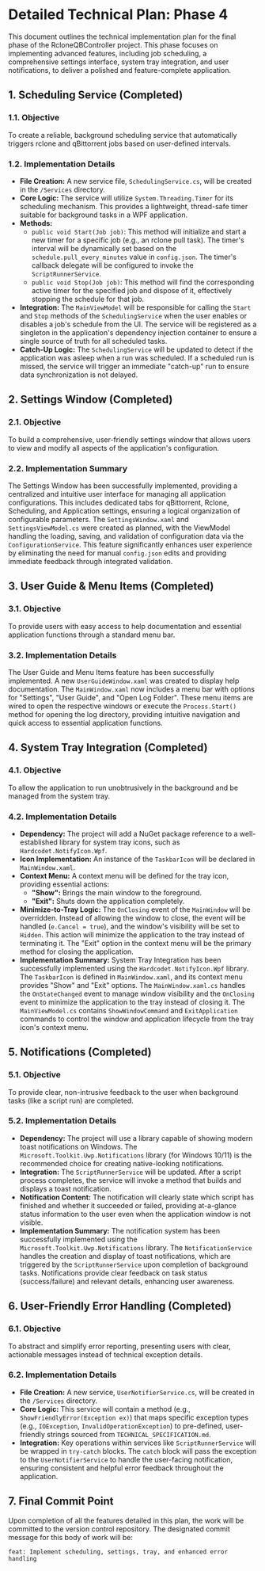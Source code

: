 # Detailed Technical Plan: Phase 4

This document outlines the technical implementation plan for the final phase of the RcloneQBController project. This phase focuses on implementing advanced features, including job scheduling, a comprehensive settings interface, system tray integration, and user notifications, to deliver a polished and feature-complete application.

## 1. Scheduling Service (Completed)

### 1.1. Objective
To create a reliable, background scheduling service that automatically triggers rclone and qBittorrent jobs based on user-defined intervals.

### 1.2. Implementation Details
*   **File Creation:** A new service file, `SchedulingService.cs`, will be created in the `/Services` directory.
*   **Core Logic:** The service will utilize `System.Threading.Timer` for its scheduling mechanism. This provides a lightweight, thread-safe timer suitable for background tasks in a WPF application.
*   **Methods:**
    *   `public void Start(Job job)`: This method will initialize and start a new timer for a specific job (e.g., an rclone pull task). The timer's interval will be dynamically set based on the `schedule.pull_every_minutes` value in `config.json`. The timer's callback delegate will be configured to invoke the `ScriptRunnerService`.
    *   `public void Stop(Job job)`: This method will find the corresponding active timer for the specified job and dispose of it, effectively stopping the schedule for that job.
*   **Integration:** The `MainViewModel` will be responsible for calling the `Start` and `Stop` methods of the `SchedulingService` when the user enables or disables a job's schedule from the UI. The service will be registered as a singleton in the application's dependency injection container to ensure a single source of truth for all scheduled tasks.
*   **Catch-Up Logic:** The `SchedulingService` will be updated to detect if the application was asleep when a run was scheduled. If a scheduled run is missed, the service will trigger an immediate "catch-up" run to ensure data synchronization is not delayed.

## 2. Settings Window (Completed)

### 2.1. Objective
To build a comprehensive, user-friendly settings window that allows users to view and modify all aspects of the application's configuration.

### 2.2. Implementation Summary
The Settings Window has been successfully implemented, providing a centralized and intuitive user interface for managing all application configurations. This includes dedicated tabs for qBittorrent, Rclone, Scheduling, and Application settings, ensuring a logical organization of configurable parameters. The `SettingsWindow.xaml` and `SettingsViewModel.cs` were created as planned, with the ViewModel handling the loading, saving, and validation of configuration data via the `ConfigurationService`. This feature significantly enhances user experience by eliminating the need for manual `config.json` edits and providing immediate feedback through integrated validation.

## 3. User Guide & Menu Items (Completed)

### 3.1. Objective
To provide users with easy access to help documentation and essential application functions through a standard menu bar.

### 3.2. Implementation Details
The User Guide and Menu Items feature has been successfully implemented. A new `UserGuideWindow.xaml` was created to display help documentation. The `MainWindow.xaml` now includes a menu bar with options for "Settings", "User Guide", and "Open Log Folder". These menu items are wired to open the respective windows or execute the `Process.Start()` method for opening the log directory, providing intuitive navigation and quick access to essential application functions.

## 4. System Tray Integration (Completed)

### 4.1. Objective
To allow the application to run unobtrusively in the background and be managed from the system tray.

### 4.2. Implementation Details
*   **Dependency:** The project will add a NuGet package reference to a well-established library for system tray icons, such as `Hardcodet.NotifyIcon.Wpf`.
*   **Icon Implementation:** An instance of the `TaskbarIcon` will be declared in `MainWindow.xaml`.
*   **Context Menu:** A context menu will be defined for the tray icon, providing essential actions:
    *   **"Show":** Brings the main window to the foreground.
    *   **"Exit":** Shuts down the application completely.
*   **Minimize-to-Tray Logic:** The `OnClosing` event of the `MainWindow` will be overridden. Instead of allowing the window to close, the event will be handled (`e.Cancel = true`), and the window's visibility will be set to `Hidden`. This action will minimize the application to the tray instead of terminating it. The "Exit" option in the context menu will be the primary method for closing the application.
*   **Implementation Summary:** System Tray Integration has been successfully implemented using the `Hardcodet.NotifyIcon.Wpf` library. The `TaskbarIcon` is defined in `MainWindow.xaml`, and its context menu provides "Show" and "Exit" options. The `MainWindow.xaml.cs` handles the `OnStateChanged` event to manage window visibility and the `OnClosing` event to minimize the application to the tray instead of closing it. The `MainViewModel.cs` contains `ShowWindowCommand` and `ExitApplication` commands to control the window and application lifecycle from the tray icon's context menu.

## 5. Notifications (Completed)

### 5.1. Objective
To provide clear, non-intrusive feedback to the user when background tasks (like a script run) are completed.

### 5.2. Implementation Details
*   **Dependency:** The project will use a library capable of showing modern toast notifications on Windows. The `Microsoft.Toolkit.Uwp.Notifications` library (for Windows 10/11) is the recommended choice for creating native-looking notifications.
*   **Integration:** The `ScriptRunnerService` will be updated. After a script process completes, the service will invoke a method that builds and displays a toast notification.
*   **Notification Content:** The notification will clearly state which script has finished and whether it succeeded or failed, providing at-a-glance status information to the user even when the application window is not visible.
*   **Implementation Summary:** The notification system has been successfully implemented using the `Microsoft.Toolkit.Uwp.Notifications` library. The `NotificationService` handles the creation and display of toast notifications, which are triggered by the `ScriptRunnerService` upon completion of background tasks. Notifications provide clear feedback on task status (success/failure) and relevant details, enhancing user awareness.

## 6. User-Friendly Error Handling (Completed)

### 6.1. Objective
To abstract and simplify error reporting, presenting users with clear, actionable messages instead of technical exception details.

### 6.2. Implementation Details
*   **File Creation:** A new service, `UserNotifierService.cs`, will be created in the `/Services` directory.
*   **Core Logic:** This service will contain a method (e.g., `ShowFriendlyError(Exception ex)`) that maps specific exception types (e.g., `IOException`, `InvalidOperationException`) to pre-defined, user-friendly strings sourced from `TECHNICAL_SPECIFICATION.md`.
*   **Integration:** Key operations within services like `ScriptRunnerService` will be wrapped in `try-catch` blocks. The `catch` block will pass the exception to the `UserNotifierService` to handle the user-facing notification, ensuring consistent and helpful error feedback throughout the application.

## 7. Final Commit Point

Upon completion of all the features detailed in this plan, the work will be committed to the version control repository. The designated commit message for this body of work will be:

`feat: Implement scheduling, settings, tray, and enhanced error handling`